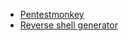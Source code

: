 - [Pentestmonkey](https://pentestmonkey.net/tools/web-shells/php-reverse-shell)
- [Reverse shell generator](https://www.revshells.com/)